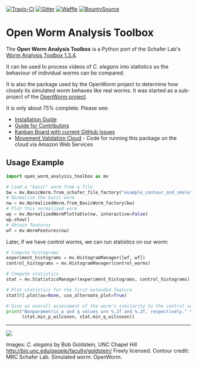 [![Travis-CI](https://travis-ci.org/openworm/open-worm-analysis-toolbox.svg?branch=master)](https://travis-ci.org/openworm/open-worm-analysis-toolbox) [![Gitter](https://badges.gitter.im/Join%20Chat.svg)](https://gitter.im/openworm/open-worm-analysis-toolbox?utm_source=badge&utm_medium=badge&utm_campaign=pr-badge&utm_content=badge) [![Waffle](https://badge.waffle.io/openworm/open-worm-analysis-toolbox.png?label=ready&title=Ready)](https://waffle.io/openworm/open-worm-analysis-toolbox) [![BountySource](https://api.bountysource.com/badge/team?team_id=23852)](https://www.bountysource.com/teams/openworm)

Open Worm Analysis Toolbox
====================

The **Open Worm Analysis Toolbox** is a Python port of the Schafer Lab's [Worm Analysis Toolbox 1.3.4](http://www.mrc-lmb.cam.ac.uk/wormtracker/index.php?action=analysis).

It can be used to process videos of *C. elegans* into statistics so the behaviour of individual worms can be compared.

It is also the package used by the OpenWorm project to determine how closely its simulated worm behaves like real worms. It was started as a sub-project of the [OpenWorm project](https://github.com/openworm).

It is only about 75% complete. Please see:

-   [Installation
    Guide](INSTALL.md)
-   [Guide for
    Contributors](documentation/Guide%20for%20contributors.md)
-   [Kanban Board with current GitHub
    Issues](https://waffle.io/openworm/open-worm-analysis-toolbox)
-   [Movement Validation Cloud](https://github.com/openworm/movement_validation_cloud) - Code for running this package on the cloud via Amazon Web Services

Usage Example
-------------

```Python
import open_worm_analysis_toolbox as mv

# Load a "basic" worm from a file
bw = mv.BasicWorm.from_schafer_file_factory("example_contour_and_skeleton_info.mat")
# Normalize the basic worm
nw = mv.NormalizedWorm.from_BasicWorm_factory(bw)
# Plot this normalized worm    
wp = mv.NormalizedWormPlottable(nw, interactive=False)
wp.show()
# Obtain features
wf = mv.WormFeatures(nw)
```

Later, if we have control worms, we can run statistics on our worm:

```Python
# Compute histograms
experiment_histograms = mv.HistogramManager([wf, wf])
control_histograms = mv.HistogramManager(control_worms)

# Compute statistics
stat = mv.StatisticsManager(experiment_histograms, control_histograms)

# Plot statistics for the first extended feature
stat[0].plot(ax=None, use_alternate_plot=True)

# Give an overall assessment of the worm's similarity to the control set
print("Nonparametric p and q values are %.2f and %.2f, respectively." %
      (stat.min_p_wilcoxon, stat.min_q_wilcoxon))
```

------------------------

![](https://github.com/openworm/open-worm-analysis-toolbox/blob/master/documentation/images/Test%20process.png?raw=true)

Images: *C. elegans* by Bob Goldstein, UNC Chapel Hill
<http://bio.unc.edu/people/faculty/goldstein/> Freely licensed. Contour
credit: MRC Schafer Lab. Simulated worm: OpenWorm.

